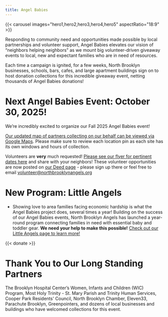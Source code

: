 ```yaml
---
title: Angel Babies
---
```


{{< carousel images="hero1,hero2,hero3,hero4,hero5" aspectRatio="18:9" >}}

Responding to community need and opportunities made possible by local partnerships and volunteer support, Angel Babies elevates our vision of “neighbors helping neighbors” as we mount big volunteer-driven giveaway events to local, new and expectant families who are in need of resources.

Each time a campaign is ignited, for a few weeks, North Brooklyn businesses, schools, bars, cafes, and large apartment buildings sign on to host donation collections for this incredible giveaway event, netting thousands of Angel Babies donations!

# Next Angel Babies Event: October 30, 2025!

We’re incredibly excited to organize our Fall 2025 Angel Babies event! 

[Our updated map of partners collecting on our behalf can be viewed via Google Maps](http://bit.ly/angelbabiesmap). Please make sure to review each location pin as each site has its own windows and hours of collection. 

Volunteers are **very** much requested! [Please see our flyer for pertinent dates here](./October%202025%20Angel%20Babies%20Flyer.pdf) and share with your neighbors! These volunteer opportunities are now posted on [our Deed page](https://bit.ly/nbadeed) - please sign up there or feel free to email [volunteer@northbrooklynangels.org](mailto:volunteer@northbrooklynangels.org)


# New Program: Little Angels

* Showing love to area families facing economic hardship is what the Angel Babies project does, several times a year! Building on the success of our Angel Babies events, North Brooklyn Angels has launched a year-round program connecting families in need with essential baby and toddler gear. **We need your help to make this possible!** [Check out our Little Angels page to learn more!](/little-angels)

{{< donate >}}

# Thank You to Our Long Standing Partners

The Brooklyn Hospital Center’s Women, Infants and Children (WIC) Program, Most Holy Trinity - St. Mary Parish and Trinity Human Services, Cooper Park Residents' Council, North Brooklyn Chamber, Eleven33, Parachute Brooklyn, Greenpointers, and dozens of local businesses and buildings who have welcomed collections for this event.
